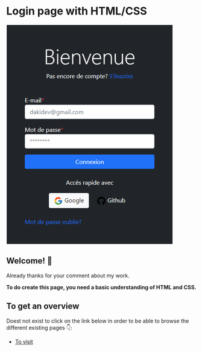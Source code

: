# Login page with HTML/CSS

![Design preview for login](./design/login.png)

## Welcome! 👋

Already thanks for your comment about my work.

**To do create this page, you need a basic understanding of HTML and CSS.**


## To get an overview

Doest not exist to click on the link below in order to be able to browse the different existing pages 👇:

- [To visit](#)


